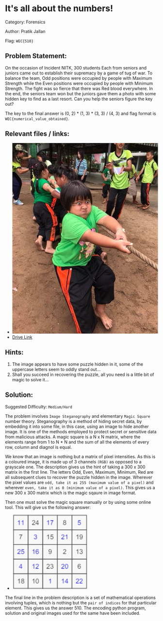 # It's all about the numbers!

Category: Forensics

Author: Pratik Jallan

Flag: `WEC{510}`

## Problem Statement:

On the occasion of Incident NITK, 300 students Each from seniors and juniors came out to establish their supremacy by a game of tug of war. To balance the team, Odd positions were occupied by people with Maximum Strength while the Even positions were occupied by people with Minimum Strength. The fight was so fierce that there was Red blood everywhere. In the end, the seniors team won but the juniors gave them a photo with some hidden key to find as a last resort. Can you help the seniors figure the key out?

The key to the final answer is (0, 2) * (1, 3) * (3, 3) / (4, 3) and flag format is `WEC{numerical_value_obtained}`.

## Relevant files / links:

- ![Picture](./Encoded_Image.png/)
- [Drive Link](https://drive.google.com/file/d/1WHwISb4NY4BJRQz1qIS-zuKYqnD5umew/view?usp=sharing)

## Hints:

1. The image appears to have some puzzle hidden in it, some of the uppercase letters seem to oddly stand out...
2. Shall you succeed in recovering the puzzle, all you need is a little bit of magic to solve it...

## Solution:

Suggested Difficulty: `Medium/Hard`

The problem involves `Image Steganography` and elementary `Magic Square` number theory. Steganography is a method of hiding secret data, by embedding it into some file, in this case, using an image to hide another image. It is one of the methods employed to protect secret or sensitive data from malicious attacks. A magic square is a N x N matrix, where the elements range from 1 to N * N and the sum of all the elements of every row, column and diagnol is equal.

We know that an image is nothing but a matrix of pixel intensities. As this is a coloured image, it is made up of 3 channels `(RGB)` as opposed to a grayscale one. The description gives us the hint of taking a 300 x 300 matrix in the first line. The letters Odd, Even, Maximum, Minimum, Red are all subsequent clues to recover the puzzle hidden in the image. Wherever the pixel values are `odd, take it as 255 (maximum value of a pixel)` and wherever `even, take it as 0 (minimum value of a pixel)`. This gives us a new 300 x 300 matrix which is the magic sqaure in image format.

Then one must solve the magic square manually or by using some online tool. This will give us the following answer:

- ![Magic_Answer](./Images_Used/Magic_Answer.png/)

The final line in the problem description is a set of mathematical operations involving tuples, which is nothing but the `pair of indices` for that particular element. This gives us the answer 510. The encoding python program, solution and original images used for the same have been included.
